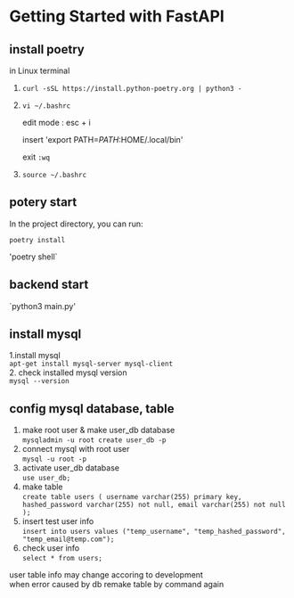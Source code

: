 # Getting Started with FastAPI

## install poetry
in Linux terminal
1. `curl -sSL https://install.python-poetry.org | python3 -`
2. `vi ~/.bashrc`

    edit mode : esc + i

    insert 'export PATH=$PATH:$HOME/.local/bin'

    exit `:wq`
3. `source ~/.bashrc`

## potery start
In the project directory, you can run:


`poetry install`

'poetry shell`

## backend start
`python3 main.py'

## install mysql
1.install mysql  
`apt-get install mysql-server mysql-client`  
2. check installed mysql version  
`mysql --version`


## config mysql database, table  
1. make root user & make user_db database  
`mysqladmin -u root create user_db -p`
2. connect mysql with root user  
`mysql -u root -p`
3. activate user_db database  
`use user_db;`
4. make table  
`create table users (
        username varchar(255) primary key,
        hashed_password varchar(255) not null,
        email varchar(255) not null
        );`
5. insert test user info  
`insert into users values ("temp_username", "temp_hashed_password", "temp_email@temp.com");`
6. check user info  
`select * from users;`

user table info may change accoring to development  
when error caused by db remake table by command again

